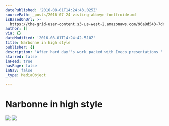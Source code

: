 ```yaml
---
datePublished: '2016-08-01T14:24:43.025Z'
sourcePath: _posts/2016-07-24-visting-abbeye-fontfroide.md
isBasedOnUrl: >-
  https://the-grid-user-content.s3-us-west-2.amazonaws.com/96a8d543-7dcb-4cb8-a382-1f10578a8f4a.jpg
author: []
via: {}
dateModified: '2016-08-01T14:24:42.510Z'
title: Narbonne in high style
publisher: {}
description: 'After hard day''s work packed with Iveco presentations '
starred: false
inFeed: true
hasPage: false
inNav: false
_type: MediaObject

---
```

# Narbonne in high style
![](https://imgflo.herokuapp.com/graph/vahj1ThiexotieMo/52d11a6ca26f7378135dbb2c4e33ca4a/croprotate.jpg?cropheight=4032&cropwidth=3024&degrees=-90&input=https%3A%2F%2Fthe-grid-user-content.s3-us-west-2.amazonaws.com%2F96a8d543-7dcb-4cb8-a382-1f10578a8f4a.jpg&x=0&y=0)
![](https://the-grid-user-content.s3-us-west-2.amazonaws.com/5168c6d9-a3b5-4727-b56f-55c524e93f3e.jpg)